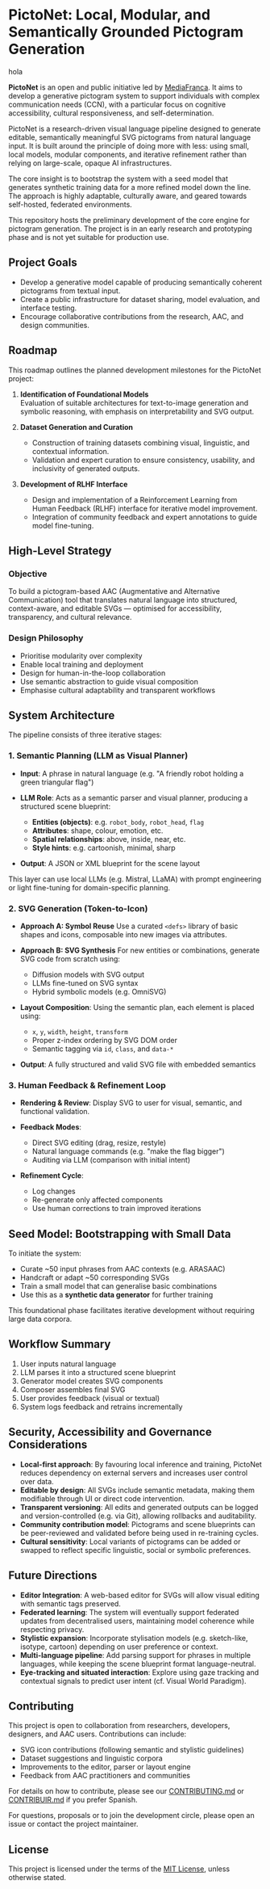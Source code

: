 # PictoNet: Local, Modular, and Semantically Grounded Pictogram Generation

hola

**PictoNet** is an open and public initiative led by [MediaFranca](https://github.com/mediafranca). It aims to develop a generative pictogram system to support individuals with complex communication needs (CCN), with a particular focus on cognitive accessibility, cultural responsiveness, and self-determination.

PictoNet is a research-driven visual language pipeline designed to generate editable, semantically meaningful SVG pictograms from natural language input. It is built around the principle of doing more with less: using small, local models, modular components, and iterative refinement rather than relying on large-scale, opaque AI infrastructures.

The core insight is to bootstrap the system with a seed model that generates synthetic training data for a more refined model down the line. The approach is highly adaptable, culturally aware, and geared towards self-hosted, federated environments.

This repository hosts the preliminary development of the core engine for pictogram generation. The project is in an early research and prototyping phase and is not yet suitable for production use.

## Project Goals

- Develop a generative model capable of producing semantically coherent pictograms from textual input.
- Create a public infrastructure for dataset sharing, model evaluation, and interface testing.
- Encourage collaborative contributions from the research, AAC, and design communities.

## Roadmap

This roadmap outlines the planned development milestones for the PictoNet project:

1. **Identification of Foundational Models**  
   Evaluation of suitable architectures for text-to-image generation and symbolic reasoning, with emphasis on interpretability and SVG output.

2. **Dataset Generation and Curation**  
   - Construction of training datasets combining visual, linguistic, and contextual information.  
   - Validation and expert curation to ensure consistency, usability, and inclusivity of generated outputs.

3. **Development of RLHF Interface**  
   - Design and implementation of a Reinforcement Learning from Human Feedback (RLHF) interface for iterative model improvement.  
   - Integration of community feedback and expert annotations to guide model fine-tuning.

## High-Level Strategy

### Objective

To build a pictogram-based AAC (Augmentative and Alternative Communication) tool that translates natural language into structured, context-aware, and editable SVGs — optimised for accessibility, transparency, and cultural relevance.

### Design Philosophy

* Prioritise modularity over complexity
* Enable local training and deployment
* Design for human-in-the-loop collaboration
* Use semantic abstraction to guide visual composition
* Emphasise cultural adaptability and transparent workflows

## System Architecture

The pipeline consists of three iterative stages:

### 1. Semantic Planning (LLM as Visual Planner)

* **Input**: A phrase in natural language (e.g. "A friendly robot holding a green triangular flag")

* **LLM Role**: Acts as a semantic parser and visual planner, producing a structured scene blueprint:

  * **Entities (objects)**: e.g. `robot_body`, `robot_head`, `flag`
  * **Attributes**: shape, colour, emotion, etc.
  * **Spatial relationships**: above, inside, near, etc.
  * **Style hints**: e.g. cartoonish, minimal, sharp

* **Output**: A JSON or XML blueprint for the scene layout

This layer can use local LLMs (e.g. Mistral, LLaMA) with prompt engineering or light fine-tuning for domain-specific planning.

### 2. SVG Generation (Token-to-Icon)

* **Approach A: Symbol Reuse**
  Use a curated `<defs>` library of basic shapes and icons, composable into new images via attributes.

* **Approach B: SVG Synthesis**
  For new entities or combinations, generate SVG code from scratch using:

  * Diffusion models with SVG output
  * LLMs fine-tuned on SVG syntax
  * Hybrid symbolic models (e.g. OmniSVG)

* **Layout Composition**:
  Using the semantic plan, each element is placed using:

  * `x`, `y`, `width`, `height`, `transform`
  * Proper z-index ordering by SVG DOM order
  * Semantic tagging via `id`, `class`, and `data-*`

* **Output**: A fully structured and valid SVG file with embedded semantics

### 3. Human Feedback & Refinement Loop

* **Rendering & Review**:
  Display SVG to user for visual, semantic, and functional validation.

* **Feedback Modes**:

  * Direct SVG editing (drag, resize, restyle)
  * Natural language commands (e.g. "make the flag bigger")
  * Auditing via LLM (comparison with initial intent)

* **Refinement Cycle**:

  * Log changes
  * Re-generate only affected components
  * Use human corrections to train improved iterations

## Seed Model: Bootstrapping with Small Data

To initiate the system:

* Curate \~50 input phrases from AAC contexts (e.g. ARASAAC)
* Handcraft or adapt \~50 corresponding SVGs
* Train a small model that can generalise basic combinations
* Use this as a **synthetic data generator** for further training

This foundational phase facilitates iterative development without requiring large data corpora.

## Workflow Summary

1. User inputs natural language
2. LLM parses it into a structured scene blueprint
3. Generator model creates SVG components
4. Composer assembles final SVG
5. User provides feedback (visual or textual)
6. System logs feedback and retrains incrementally

## Security, Accessibility and Governance Considerations

* **Local-first approach**: By favouring local inference and training, PictoNet reduces dependency on external servers and increases user control over data.
* **Editable by design**: All SVGs include semantic metadata, making them modifiable through UI or direct code intervention.
* **Transparent versioning**: All edits and generated outputs can be logged and version-controlled (e.g. via Git), allowing rollbacks and auditability.
* **Community contribution model**: Pictograms and scene blueprints can be peer-reviewed and validated before being used in re-training cycles.
* **Cultural sensitivity**: Local variants of pictograms can be added or swapped to reflect specific linguistic, social or symbolic preferences.

## Future Directions

* **Editor Integration**: A web-based editor for SVGs will allow visual editing with semantic tags preserved.
* **Federated learning**: The system will eventually support federated updates from decentralised users, maintaining model coherence while respecting privacy.
* **Stylistic expansion**: Incorporate stylisation models (e.g. sketch-like, isotype, cartoon) depending on user preference or context.
* **Multi-language pipeline**: Add parsing support for phrases in multiple languages, while keeping the scene blueprint format language-neutral.
* **Eye-tracking and situated interaction**: Explore using gaze tracking and contextual signals to predict user intent (cf. Visual World Paradigm).

## Contributing

This project is open to collaboration from researchers, developers, designers, and AAC users. Contributions can include:

* SVG icon contributions (following semantic and stylistic guidelines)
* Dataset suggestions and linguistic corpora
* Improvements to the editor, parser or layout engine
* Feedback from AAC practitioners and communities

For details on how to contribute, please see our [CONTRIBUTING.md](CONTRIBUTING.md) or [CONTRIBUIR.md](CONTRIBUIR.md) if you prefer Spanish.

For questions, proposals or to join the development circle, please open an issue or contact the project maintainer.

## License

This project is licensed under the terms of the [MIT License](LICENSE), unless otherwise stated.


